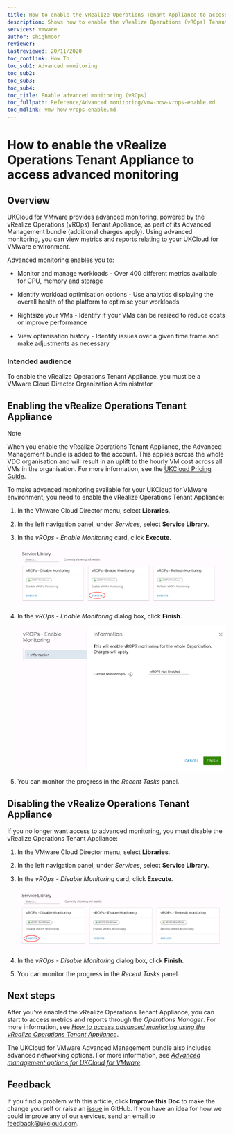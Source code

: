 ```yaml
---
title: How to enable the vRealize Operations Tenant Appliance to access advanced monitoring
description: Shows how to enable the vRealize Operations (vROps) Tenant Appliance in UKCloud for VMware to gain access to advanced monitoring capabilities
services: vmware
author: shighmoor
reviewer:  
lastreviewed: 20/11/2020
toc_rootlink: How To
toc_sub1: Advanced monitoring
toc_sub2:
toc_sub3:
toc_sub4:
toc_title: Enable advanced monitoring (vROps)
toc_fullpath: Reference/Advanced monitoring/vmw-how-vrops-enable.md
toc_mdlink: vmw-how-vrops-enable.md
---
```


# How to enable the vRealize Operations Tenant Appliance to access advanced monitoring

## Overview

UKCloud for VMware provides advanced monitoring, powered by the vRealize Operations (vROps) Tenant Appliance, as part of its Advanced Management bundle (additional charges apply). Using advanced monitoring, you can view metrics and reports relating to your UKCloud for VMware environment.

Advanced monitoring enables you to:

- Monitor and manage workloads - Over 400 different metrics available for CPU, memory and storage

- Identify workload optimisation options - Use analytics displaying the overall health of the platform to optimise your workloads

- Rightsize your VMs - Identify if your VMs can be resized to reduce costs or improve performance

- View optimisation history - Identify issues over a given time frame and make adjustments as necessary

### Intended audience

To enable the vRealize Operations Tenant Appliance, you must be a VMware Cloud Director Organization Administrator.

## Enabling the vRealize Operations Tenant Appliance

> [!NOTE]
> When you enable the vRealize Operations Tenant Appliance, the Advanced Management bundle is added to the account. This applies across the whole VDC organisation and will result in an uplift to the hourly VM cost across all VMs in the organisation. For more information, see the [UKCloud Pricing Guide](https://ukcloud.com/pricing-guide).

To make advanced monitoring available for your UKCloud for VMware environment, you need to enable the vRealize Operations Tenant Appliance:

1. In the VMware Cloud Director menu, select **Libraries**.

2. In the left navigation panel, under *Services*, select **Service Library**.

3. In the *vROps - Enable Monitoring* card, click **Execute**.

    ![vROps - Enable Monitoring](images/vmw-vrops-enable-card.png)

4. In the *vROps - Enable Monitoring* dialog box, click **Finish**.

    ![vROps - Enable Monitoring dialog box](images/vmw-vrops-enable.png)

5. You can monitor the progress in the *Recent Tasks* panel.

## Disabling the vRealize Operations Tenant Appliance

If you no longer want access to advanced monitoring, you must disable the vRealize Operations Tenant Appliance:

1. In the VMware Cloud Director menu, select **Libraries**.

2. In the left navigation panel, under *Services*, select **Service Library**.

3. In the *vROps - Disable Monitoring* card, click **Execute**.

    ![vROps - Disable Monitoring](images/vmw-vrops-disable-card.png)

4. In the *vROps - Disable Monitoring* dialog box, click **Finish**.

5. You can monitor the progress in the *Recent Tasks* panel.

## Next steps

After you've enabled the vRealize Operations Tenant Appliance, you can start to access metrics and reports through the *Operations Manager*. For more information, see [*How to access advanced monitoring using the vRealize Operations Tenant Appliance*](vmw-how-vrops-use.md).

The UKCloud for VMware Advanced Management bundle also includes advanced networking options. For more information, see [*Advanced management options for UKCloud for VMware*](vmw-ref-advanced-mgmt.md).

## Feedback

If you find a problem with this article, click **Improve this Doc** to make the change yourself or raise an [issue](https://github.com/UKCloud/documentation/issues) in GitHub. If you have an idea for how we could improve any of our services, send an email to <feedback@ukcloud.com>.
